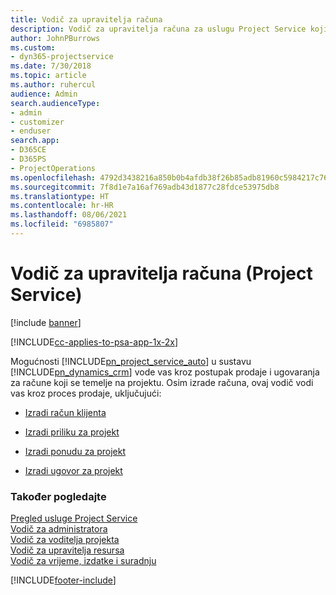 ```yaml
---
title: Vodič za upravitelja računa
description: Vodič za upravitelja računa za uslugu Project Service koji vas vodi kroz postupak prodaje i ugovaranja za račune koji se temelje na projektu.
author: JohnPBurrows
ms.custom:
- dyn365-projectservice
ms.date: 7/30/2018
ms.topic: article
ms.author: ruhercul
audience: Admin
search.audienceType:
- admin
- customizer
- enduser
search.app:
- D365CE
- D365PS
- ProjectOperations
ms.openlocfilehash: 4792d3438216a850b0b4afdb38f26b85adb81960c5984217c76c9954ca36b884
ms.sourcegitcommit: 7f8d1e7a16af769adb43d1877c28fdce53975db8
ms.translationtype: HT
ms.contentlocale: hr-HR
ms.lasthandoff: 08/06/2021
ms.locfileid: "6985807"
---
```

# <a name="account-manager-guide-project-service"></a>Vodič za upravitelja računa (Project Service)

[!include [banner](../includes/psa-now-project-operations.md)]

[!INCLUDE[cc-applies-to-psa-app-1x-2x](../includes/cc-applies-to-psa-app-1x-2x.md)]

Mogućnosti [!INCLUDE[pn_project_service_auto](../includes/pn-project-service-auto.md)] u sustavu [!INCLUDE[pn_dynamics_crm](../includes/pn-dynamics-crm.md)] vode vas kroz postupak prodaje i ugovaranja za račune koji se temelje na projektu. Osim izrade računa, ovaj vodič vodi vas kroz proces prodaje, uključujući:  
  
-   [Izradi račun klijenta](../psa/create-customer-account.md)  
  
-   [Izradi priliku za projekt](../psa/create-project-opportunity.md)  
  
-   [Izradi ponudu za projekt](../psa/create-project-quote.md)  
  
-   [Izradi ugovor za projekt](../psa/create-project-contract.md)  
  
  
### <a name="see-also"></a>Također pogledajte  
 [Pregled usluge Project Service](../psa/overview.md)   
 [​Vodič za administratora](../psa/admin-guide.md)   
 [Vodič za voditelja projekta](../psa/project-manager-guide.md)   
 [Vodič za upravitelja resursa](../psa/resource-manager-guide.md)   
 [Vodič za vrijeme, izdatke i suradnju](../psa/time-expense-collaboration-guide.md)


[!INCLUDE[footer-include](../includes/footer-banner.md)]